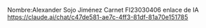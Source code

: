 Nombre:Alexander Sojo Jiménez
Carnet FI23030406
enlace de IA https://claude.ai/chat/c47de581-ae7c-4ff3-81df-81a70e151785
